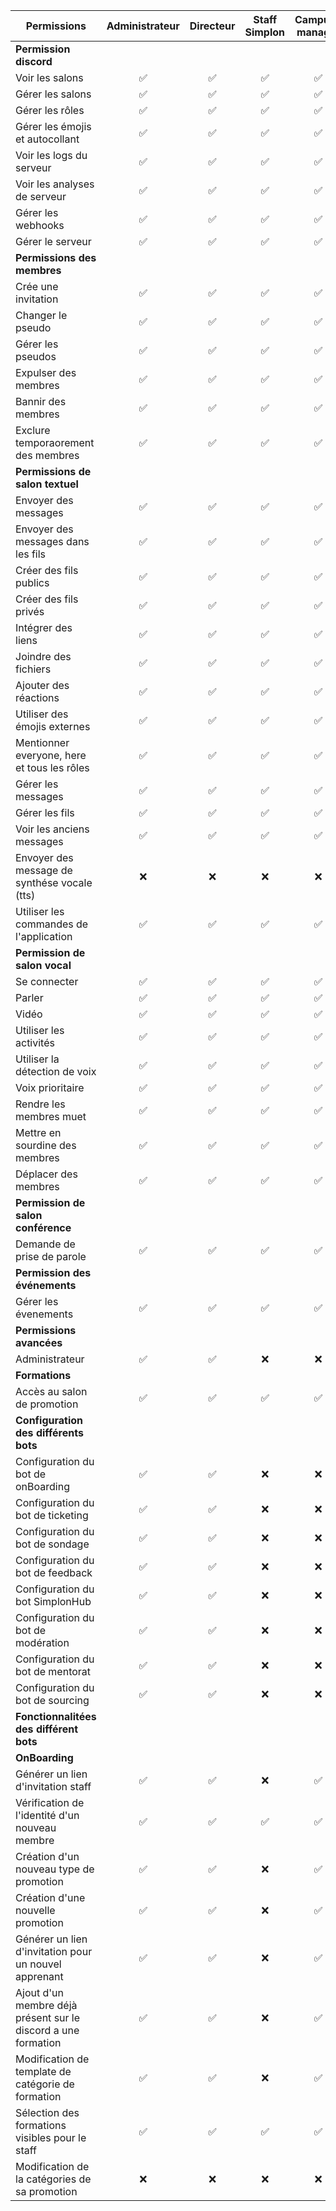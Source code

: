 | Permissions                                                   	| Administrateur 	| Directeur 	| Staff Simplon 	| Campus-manager 	| Caps 	| Formateur 	| Bots discord 	| Apprenant 	| Formation rôle 	| Promotion rôle 	| Développeur 	| Alumnis 	| Noob 	| Everyone 	|
|---------------------------------------------------------------	|:--------------:	|:---------:	|:-------------:	|:--------------:	|:----:	|:---------:	|:------------:	|:---------:	|:--------------:	|:--------------:	|:-----------:	|:-------:	|:----:	|:--------:	|
|                     **Permission discord**                    	|                	|           	|               	|                	|      	|           	|              	|           	|                	|                	|             	|         	|      	|          	|
| Voir les salons                                               	|        ✅       	|     ✅     	|       ✅       	|        ✅       	|   ✅  	|     ✅     	|       ✅      	|     ✅     	|        ✅       	|        ✅       	|      ✅      	|    ✅    	|   ✅  	|     ❌    	|
| Gérer les salons                                              	|        ✅       	|     ✅     	|       ✅       	|        ✅       	|   ❌  	|     ✅     	|       ✅      	|     ❌     	|        ❌       	|        ❌       	|      ❌      	|    ❌    	|   ❌  	|     ❌    	|
| Gérer les rôles                                               	|        ✅       	|     ✅     	|       ✅       	|        ✅       	|   ❌  	|     ❌     	|       ✅      	|     ❌     	|        ❌       	|        ❌       	|      ❌      	|    ❌    	|   ❌  	|     ❌    	|
| Gérer les émojis et autocollant                               	|        ✅       	|     ✅     	|       ✅       	|        ✅       	|   ❌  	|     ❌     	|       ✅      	|     ❌     	|        ❌       	|        ❌       	|      ❌      	|    ❌    	|   ❌  	|     ❌    	|
| Voir les logs du serveur                                      	|        ✅       	|     ✅     	|       ✅       	|        ✅       	|   ❌  	|     ❌     	|       ✅      	|     ❌     	|        ❌       	|        ❌       	|      ❌      	|    ❌    	|   ❌  	|     ❌    	|
| Voir les analyses de serveur                                  	|        ✅       	|     ✅     	|       ✅       	|        ✅       	|   ✅  	|     ❌     	|       ✅      	|     ❌     	|        ❌       	|        ❌       	|      ❌      	|    ❌    	|   ❌  	|     ❌    	|
| Gérer les webhooks                                            	|        ✅       	|     ✅     	|       ✅       	|        ✅       	|   ❌  	|     ✅     	|       ✅      	|     ❌     	|        ❌       	|        ❌       	|      ❌      	|    ❌    	|   ❌  	|     ❌    	|
| Gérer le serveur                                              	|        ✅       	|     ✅     	|       ✅       	|        ✅       	|   ❌  	|     ❌     	|       ✅      	|     ❌     	|        ❌       	|        ❌       	|      ❌      	|    ❌    	|   ❌  	|     ❌    	|
|                  **Permissions des membres**                  	|                	|           	|               	|                	|      	|           	|              	|           	|                	|                	|             	|         	|      	|          	|
| Crée une invitation                                           	|        ✅       	|     ✅     	|       ✅       	|        ✅       	|   ❌  	|     ❌     	|       ✅      	|     ❌     	|        ❌       	|        ❌       	|      ❌      	|    ❌    	|   ❌  	|     ❌    	|
| Changer le pseudo                                             	|        ✅       	|     ✅     	|       ✅       	|        ✅       	|   ✅  	|     ✅     	|       ✅      	|     ❌     	|        ❌       	|        ❌       	|      ✅      	|    ✅    	|   ✅  	|     ❌    	|
| Gérer les pseudos                                             	|        ✅       	|     ✅     	|       ✅       	|        ✅       	|   ✅  	|     ❌     	|       ✅      	|     ❌     	|        ❌       	|        ❌       	|      ❌      	|    ❌    	|   ❌  	|     ❌    	|
| Expulser des membres                                          	|        ✅       	|     ✅     	|       ✅       	|        ✅       	|   ✅  	|     ❌     	|       ✅      	|     ❌     	|        ❌       	|        ❌       	|      ❌      	|    ❌    	|   ❌  	|     ❌    	|
| Bannir des membres                                            	|        ✅       	|     ✅     	|       ✅       	|        ✅       	|   ✅  	|     ❌     	|       ✅      	|     ❌     	|        ❌       	|        ❌       	|      ❌      	|    ❌    	|   ❌  	|     ❌    	|
| Exclure temporaorement des membres                            	|        ✅       	|     ✅     	|       ✅       	|        ✅       	|   ✅  	|     ❌     	|       ✅      	|     ❌     	|        ❌       	|        ❌       	|      ❌      	|    ❌    	|   ❌  	|     ❌    	|
|                **Permissions de salon textuel**               	|                	|           	|               	|                	|      	|           	|              	|           	|                	|                	|             	|         	|      	|          	|
| Envoyer des messages                                          	|        ✅       	|     ✅     	|       ✅       	|        ✅       	|   ✅  	|     ✅     	|       ✅      	|     ❌     	|        ❌       	|        ❌       	|      ✅      	|    ✅    	|   ✅  	|     ❌    	|
| Envoyer des messages dans les fils                            	|        ✅       	|     ✅     	|       ✅       	|        ✅       	|   ✅  	|     ✅     	|       ✅      	|     ❌     	|        ❌       	|        ❌       	|      ✅      	|    ✅    	|   ✅  	|     ❌    	|
| Créer des fils publics                                        	|        ✅       	|     ✅     	|       ✅       	|        ✅       	|   ✅  	|     ✅     	|       ✅      	|     ✅     	|        ✅       	|        ✅       	|      ✅      	|    ✅    	|   ✅  	|     ❌    	|
| Créer des fils privés                                         	|        ✅       	|     ✅     	|       ✅       	|        ✅       	|   ✅  	|     ✅     	|       ✅      	|     ❌     	|        ❌       	|        ❌       	|      ❌      	|    ❌    	|   ❌  	|     ❌    	|
| Intégrer des liens                                            	|        ✅       	|     ✅     	|       ✅       	|        ✅       	|   ✅  	|     ✅     	|       ✅      	|     ✅     	|        ✅       	|        ✅       	|      ✅      	|    ✅    	|   ✅  	|     ❌    	|
| Joindre des fichiers                                          	|        ✅       	|     ✅     	|       ✅       	|        ✅       	|   ✅  	|     ✅     	|       ✅      	|     ✅     	|        ✅       	|        ✅       	|      ✅      	|    ✅    	|   ✅  	|     ❌    	|
| Ajouter des réactions                                         	|        ✅       	|     ✅     	|       ✅       	|        ✅       	|   ✅  	|     ✅     	|       ✅      	|     ✅     	|        ✅       	|        ✅       	|      ✅      	|    ✅    	|   ✅  	|     ❌    	|
| Utiliser des émojis externes                                  	|        ✅       	|     ✅     	|       ✅       	|        ✅       	|   ✅  	|     ✅     	|       ✅      	|     ✅     	|        ✅       	|        ✅       	|      ✅      	|    ✅    	|   ✅  	|     ❌    	|
| Mentionner everyone, here et tous les rôles                   	|        ✅       	|     ✅     	|       ✅       	|        ✅       	|   ✅  	|     ❌     	|       ✅      	|     ❌     	|        ❌       	|        ❌       	|      ❌      	|    ❌    	|   ❌  	|     ❌    	|
| Gérer les messages                                            	|        ✅       	|     ✅     	|       ✅       	|        ✅       	|   ✅  	|     ✅     	|       ✅      	|     ❌     	|        ❌       	|        ❌       	|      ❌      	|    ❌    	|   ❌  	|     ❌    	|
| Gérer les fils                                                	|        ✅       	|     ✅     	|       ✅       	|        ✅       	|   ✅  	|     ✅     	|       ✅      	|     ❌     	|        ❌       	|        ❌       	|      ❌      	|    ❌    	|   ❌  	|     ❌    	|
| Voir les anciens messages                                     	|        ✅       	|     ✅     	|       ✅       	|        ✅       	|   ✅  	|     ✅     	|       ✅      	|     ✅     	|        ✅       	|        ✅       	|      ✅      	|    ✅    	|   ✅  	|     ❌    	|
| Envoyer des message de synthése vocale (tts)                  	|        ❌       	|     ❌     	|       ❌       	|        ❌       	|   ❌  	|     ❌     	|       ❌      	|     ❌     	|        ❌       	|        ❌       	|      ❌      	|    ❌    	|   ❌  	|     ❌    	|
| Utiliser les commandes de l'application                       	|        ✅       	|     ✅     	|       ✅       	|        ✅       	|   ✅  	|     ✅     	|       ✅      	|     ✅     	|        ✅       	|        ✅       	|      ✅      	|    ✅    	|   ✅  	|     ❌    	|
|                 **Permission de salon vocal**                 	|                	|           	|               	|                	|      	|           	|              	|           	|                	|                	|             	|         	|      	|          	|
| Se connecter                                                  	|        ✅       	|     ✅     	|       ✅       	|        ✅       	|   ✅  	|     ✅     	|       ✅      	|     ✅     	|        ✅       	|        ✅       	|      ✅      	|    ✅    	|   ✅  	|     ❌    	|
| Parler                                                        	|        ✅       	|     ✅     	|       ✅       	|        ✅       	|   ✅  	|     ✅     	|       ✅      	|     ✅     	|        ✅       	|        ✅       	|      ✅      	|    ✅    	|   ✅  	|     ❌    	|
| Vidéo                                                         	|        ✅       	|     ✅     	|       ✅       	|        ✅       	|   ✅  	|     ✅     	|       ✅      	|     ✅     	|        ✅       	|        ✅       	|      ✅      	|    ✅    	|   ✅  	|     ❌    	|
| Utiliser les activités                                        	|        ✅       	|     ✅     	|       ✅       	|        ✅       	|   ✅  	|     ✅     	|       ✅      	|     ✅     	|        ✅       	|        ✅       	|      ✅      	|    ✅    	|   ✅  	|     ❌    	|
| Utiliser la détection de voix                                 	|        ✅       	|     ✅     	|       ✅       	|        ✅       	|   ✅  	|     ✅     	|       ✅      	|     ✅     	|        ✅       	|        ✅       	|      ✅      	|    ✅    	|   ✅  	|     ❌    	|
| Voix prioritaire                                              	|        ✅       	|     ✅     	|       ✅       	|        ✅       	|   ✅  	|     ✅     	|       ✅      	|     ❌     	|        ❌       	|        ❌       	|      ❌      	|    ❌    	|   ❌  	|     ❌    	|
| Rendre les membres muet                                       	|        ✅       	|     ✅     	|       ✅       	|        ✅       	|   ✅  	|     ✅     	|       ✅      	|     ❌     	|        ❌       	|        ❌       	|      ❌      	|    ❌    	|   ❌  	|     ❌    	|
| Mettre en sourdine des membres                                	|        ✅       	|     ✅     	|       ✅       	|        ✅       	|   ✅  	|     ✅     	|       ✅      	|     ❌     	|        ❌       	|        ❌       	|      ❌      	|    ❌    	|   ❌  	|     ❌    	|
| Déplacer des membres                                          	|        ✅       	|     ✅     	|       ✅       	|        ✅       	|   ✅  	|     ✅     	|       ✅      	|     ❌     	|        ❌       	|        ❌       	|      ❌      	|    ❌    	|   ❌  	|     ❌    	|
|               **Permission de salon conférence**              	|                	|           	|               	|                	|      	|           	|              	|           	|                	|                	|             	|         	|      	|          	|
| Demande de prise de parole                                    	|        ✅       	|     ✅     	|       ✅       	|        ✅       	|   ✅  	|     ✅     	|       ✅      	|     ✅     	|        ✅       	|        ✅       	|      ✅      	|    ✅    	|   ✅  	|     ✅    	|
|                 **Permission des événements**                 	|                	|           	|               	|                	|      	|           	|              	|           	|                	|                	|             	|         	|      	|          	|
| Gérer les évenements                                          	|        ✅       	|     ✅     	|       ✅       	|        ✅       	|   ✅  	|     ✅     	|       ✅      	|     ❌     	|        ❌       	|        ❌       	|      ❌      	|    ❌    	|   ❌  	|     ❌    	|
|                    **Permissions avancées**                   	|                	|           	|               	|                	|      	|           	|              	|           	|                	|                	|             	|         	|      	|          	|
| Administrateur                                                	|        ✅       	|     ✅     	|       ❌       	|        ❌       	|   ❌  	|     ❌     	|       ✅      	|     ❌     	|        ❌       	|        ❌       	|      ❌      	|    ❌    	|   ❌  	|     ❌    	|
|                         **Formations**                        	|                	|           	|               	|                	|      	|           	|              	|           	|                	|                	|             	|         	|      	|          	|
| Accès au salon de promotion                                   	|        ✅       	|     ✅     	|       ✅       	|        ✅       	|   ✅  	|     ✅     	|       ✅      	|     ❌     	|        ❌       	|        ✅       	|      ❌      	|    ❌    	|   ❌  	|     ❌    	|
|             **Configuration des différents bots**             	|                	|           	|               	|                	|      	|           	|              	|           	|                	|                	|             	|         	|      	|          	|
| Configuration du bot de onBoarding                            	|        ✅       	|     ✅     	|       ❌       	|        ❌       	|   ❌  	|     ❌     	|       ❌      	|     ❌     	|        ❌       	|        ❌       	|      ❌      	|    ❌    	|   ❌  	|     ❌    	|
| Configuration du bot de ticketing                             	|        ✅       	|     ✅     	|       ❌       	|        ❌       	|   ❌  	|     ❌     	|       ❌      	|     ❌     	|        ❌       	|        ❌       	|      ❌      	|    ❌    	|   ❌  	|     ❌    	|
| Configuration du bot de sondage                               	|        ✅       	|     ✅     	|       ❌       	|        ❌       	|   ❌  	|     ❌     	|       ❌      	|     ❌     	|        ❌       	|        ❌       	|      ❌      	|    ❌    	|   ❌  	|     ❌    	|
| Configuration du bot de feedback                              	|        ✅       	|     ✅     	|       ❌       	|        ❌       	|   ❌  	|     ❌     	|       ❌      	|     ❌     	|        ❌       	|        ❌       	|      ❌      	|    ❌    	|   ❌  	|     ❌    	|
| Configuration du bot SimplonHub                               	|        ✅       	|     ✅     	|       ❌       	|        ❌       	|   ❌  	|     ❌     	|       ❌      	|     ❌     	|        ❌       	|        ❌       	|      ❌      	|    ❌    	|   ❌  	|     ❌    	|
| Configuration du bot de modération                            	|        ✅       	|     ✅     	|       ❌       	|        ❌       	|   ❌  	|     ❌     	|       ❌      	|     ❌     	|        ❌       	|        ❌       	|      ❌      	|    ❌    	|   ❌  	|     ❌    	|
| Configuration du bot de mentorat                              	|        ✅       	|     ✅     	|       ❌       	|        ❌       	|   ❌  	|     ❌     	|       ❌      	|     ❌     	|        ❌       	|        ❌       	|      ❌      	|    ❌    	|   ❌  	|     ❌    	|
| Configuration du bot de sourcing                              	|        ✅       	|     ✅     	|       ❌       	|        ❌       	|   ❌  	|     ❌     	|       ❌      	|     ❌     	|        ❌       	|        ❌       	|      ❌      	|    ❌    	|   ❌  	|     ❌    	|
|            **Fonctionnalitées des différent bots**            	|                	|           	|               	|                	|      	|           	|              	|           	|                	|                	|             	|         	|      	|          	|
| **OnBoarding**                                                	|                	|           	|               	|                	|      	|           	|              	|           	|                	|                	|             	|         	|      	|          	|
| Générer un lien d'invitation staff                            	|        ✅       	|     ✅     	|       ❌       	|        ✅       	|   ✅  	|     ❌     	|       ✅      	|     ❌     	|        ❌       	|        ❌       	|      ❌      	|    ❌    	|   ❌  	|     ❌    	|
| Vérification de l'identité d'un nouveau membre                	|        ✅       	|     ✅     	|       ✅       	|        ✅       	|   ✅  	|     ❌     	|       ✅      	|     ❌     	|        ❌       	|        ❌       	|      ❌      	|    ❌    	|   ❌  	|     ❌    	|
| Création d'un nouveau type de promotion                       	|        ✅       	|     ✅     	|       ❌       	|        ✅       	|   ✅  	|     ❌     	|       ✅      	|     ❌     	|        ❌       	|        ❌       	|      ❌      	|    ❌    	|   ❌  	|     ❌    	|
| Création d'une nouvelle promotion                             	|        ✅       	|     ✅     	|       ❌       	|        ✅       	|   ✅  	|     ❌     	|       ✅      	|     ❌     	|        ❌       	|        ❌       	|      ❌      	|    ❌    	|   ❌  	|     ❌    	|
| Générer un lien d'invitation pour un nouvel apprenant         	|        ✅       	|     ✅     	|       ❌       	|        ✅       	|   ✅  	|     ❌     	|       ✅      	|     ❌     	|        ❌       	|        ❌       	|      ❌      	|    ❌    	|   ❌  	|     ❌    	|
| Ajout d'un membre déjà présent sur le discord a une formation 	|        ✅       	|     ✅     	|       ❌       	|        ✅       	|   ✅  	|     ❌     	|       ✅      	|     ❌     	|        ❌       	|        ❌       	|      ❌      	|    ❌    	|   ❌  	|     ❌    	|
| Modification de template de catégorie de formation            	|        ✅       	|     ✅     	|       ❌       	|        ✅       	|   ✅  	|     ❌     	|       ✅      	|     ❌     	|        ❌       	|        ❌       	|      ❌      	|    ❌    	|   ❌  	|     ❌    	|
| Sélection des formations visibles pour le staff               	|        ✅       	|     ✅     	|       ✅       	|        ✅       	|   ✅  	|     ❌     	|       ✅      	|     ❌     	|        ❌       	|        ❌       	|      ❌      	|    ❌    	|   ❌  	|     ❌    	|
| Modification de la catégories de sa promotion                 	|        ❌       	|     ❌     	|       ❌       	|        ❌       	|   ❌  	|     ✅     	|       ✅      	|     ❌     	|        ❌       	|        ❌       	|      ❌      	|    ❌    	|   ❌  	|     ❌    	|
